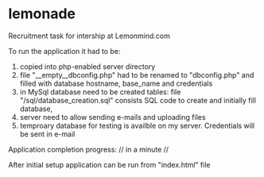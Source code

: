# lemonade
Recruitment task for intership at Lemonmind.com

To run the application it had to be:
1) copied into php-enabled server directory
2) file "__empty__dbconfig.php" had to be renamed to "dbconfig.php" and filled with database hostname, base_name and credentials
3) in MySql database need to be created tables: file "/sql/database_creation.sql" consists SQL code to create and initially fill database,
4) server need to allow sending e-mails and uploading files
5) temproary database for testing is availble on my server. Credentials will be sent in e-mail

Application completion progress:
// in a minute //


After initial setup application can be run from "index.html" file

